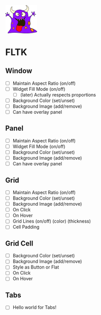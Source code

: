 <img src="Examples/Resources/Images/monster1.png" width="100" />

# FLTK

## Window

- [ ] Maintain Aspect Ratio (on/off)
- [ ] Widget Fill Mode (on/off)
    - [ ] (later) Actually respects proportions
- [ ] Background Color (set/unset)
- [ ] Background Image (add/remove)
- [ ] Can have overlay panel

## Panel

- [ ] Maintain Aspect Ratio (on/off)
- [ ] Widget Fill Mode (on/off)
- [ ] Background Color (set/unset)
- [ ] Background Image (add/remove)
- [ ] Can have overlay panel

## Grid

- [ ] Maintain Aspect Ratio (on/off)
- [ ] Background Color (set/unset)
- [ ] Background Image (add/remove)
- [ ] On Click
- [ ] On Hover
- [ ] Grid Lines (on/off) (color) (thickness)
- [ ] Cell Padding

## Grid Cell

- [ ] Background Color (set/unset)
- [ ] Background Image (add/remove)
- [ ] Style as Button or Flat
- [ ] On Click
- [ ] On Hover

## Tabs

- [ ] Hello world for Tabs!